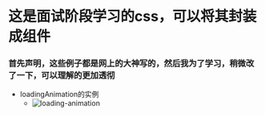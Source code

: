 # 这是面试阶段学习的css，可以将其封装成组件

### 首先声明，这些例子都是网上的大神写的，然后我为了学习，稍微改了一下，可以理解的更加透彻

* loadingAnimation的实例
  * ![loading-animation](D:\录屏gif-licecap\ths\gif-data\loading-animation.gif)

